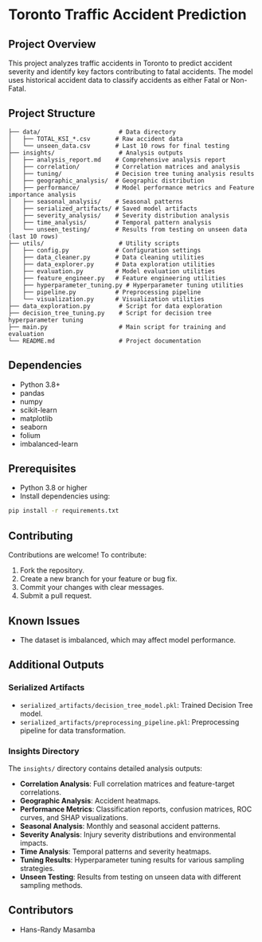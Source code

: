 # Toronto Traffic Accident Prediction

## Project Overview

This project analyzes traffic accidents in Toronto to predict accident severity and identify key factors contributing to fatal accidents. The model uses historical accident data to classify accidents as either Fatal or Non-Fatal.

## Project Structure

```
├── data/                      # Data directory
│   ├── TOTAL_KSI_*.csv       # Raw accident data
│   └── unseen_data.csv       # Last 10 rows for final testing
├── insights/                  # Analysis outputs
│   ├── analysis_report.md    # Comprehensive analysis report
│   ├── correlation/          # Correlation matrices and analysis
│   ├── tuning/               # Decision tree tuning analysis results
│   ├── geographic_analysis/  # Geographic distribution
│   ├── performance/          # Model performance metrics and Feature importance analysis
│   ├── seasonal_analysis/    # Seasonal patterns
│   ├── serialized_artifacts/ # Saved model artifacts
│   ├── severity_analysis/    # Severity distribution analysis
│   ├── time_analysis/        # Temporal pattern analysis
│   └── unseen_testing/       # Results from testing on unseen data (last 10 rows)
├── utils/                     # Utility scripts
│   ├── config.py             # Configuration settings
│   ├── data_cleaner.py       # Data cleaning utilities
│   ├── data_explorer.py      # Data exploration utilities
│   ├── evaluation.py         # Model evaluation utilities
│   ├── feature_engineer.py   # Feature engineering utilities
│   ├── hyperparameter_tuning.py # Hyperparameter tuning utilities
│   ├── pipeline.py           # Preprocessing pipeline
│   └── visualization.py      # Visualization utilities
├── data_exploration.py        # Script for data exploration
├── decision_tree_tuning.py    # Script for decision tree hyperparameter tuning
├── main.py                    # Main script for training and evaluation
└── README.md                  # Project documentation
```

## Dependencies

- Python 3.8+
- pandas
- numpy
- scikit-learn
- matplotlib
- seaborn
- folium
- imbalanced-learn

## Prerequisites

- Python 3.8 or higher
- Install dependencies using:

```bash
pip install -r requirements.txt
```

## Contributing

Contributions are welcome! To contribute:

1. Fork the repository.
2. Create a new branch for your feature or bug fix.
3. Commit your changes with clear messages.
4. Submit a pull request.

## Known Issues

- The dataset is imbalanced, which may affect model performance.

## Additional Outputs

### Serialized Artifacts

- `serialized_artifacts/decision_tree_model.pkl`: Trained Decision Tree model.
- `serialized_artifacts/preprocessing_pipeline.pkl`: Preprocessing pipeline for data transformation.

### Insights Directory

The `insights/` directory contains detailed analysis outputs:

- **Correlation Analysis**: Full correlation matrices and feature-target correlations.
- **Geographic Analysis**: Accident heatmaps.
- **Performance Metrics**: Classification reports, confusion matrices, ROC curves, and SHAP visualizations.
- **Seasonal Analysis**: Monthly and seasonal accident patterns.
- **Severity Analysis**: Injury severity distributions and environmental impacts.
- **Time Analysis**: Temporal patterns and severity heatmaps.
- **Tuning Results**: Hyperparameter tuning results for various sampling strategies.
- **Unseen Testing**: Results from testing on unseen data with different sampling methods.

## Contributors

- Hans-Randy Masamba
